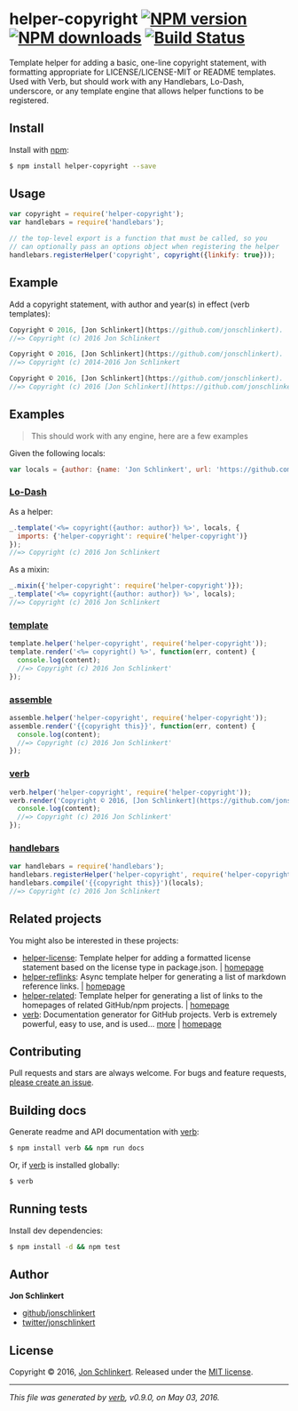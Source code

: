 # helper-copyright [![NPM version](https://img.shields.io/npm/v/helper-copyright.svg?style=flat)](https://www.npmjs.com/package/helper-copyright) [![NPM downloads](https://img.shields.io/npm/dm/helper-copyright.svg?style=flat)](https://npmjs.org/package/helper-copyright) [![Build Status](https://img.shields.io/travis/helpers/helper-copyright.svg?style=flat)](https://travis-ci.org/helpers/helper-copyright)

Template helper for adding a basic, one-line copyright statement, with formatting appropriate for LICENSE/LICENSE-MIT or README templates. Used with Verb, but should work with any Handlebars, Lo-Dash, underscore, or any template engine that allows helper functions to be registered.

## Install

Install with [npm](https://www.npmjs.com/):

```sh
$ npm install helper-copyright --save
```

## Usage

```js
var copyright = require('helper-copyright');
var handlebars = require('handlebars');

// the top-level export is a function that must be called, so you 
// can optionally pass an options object when registering the helper
handlebars.registerHelper('copyright', copyright({linkify: true}));
```

## Example

Add a copyright statement, with author and year(s) in effect (verb templates):

```js
Copyright © 2016, [Jon Schlinkert](https://github.com/jonschlinkert).
//=> Copyright (c) 2016 Jon Schlinkert

Copyright © 2016, [Jon Schlinkert](https://github.com/jonschlinkert).
//=> Copyright (c) 2014-2016 Jon Schlinkert

Copyright © 2016, [Jon Schlinkert](https://github.com/jonschlinkert).
//=> Copyright (c) 2016 [Jon Schlinkert](https://github.com/jonschlinkert)
```

## Examples

> This should work with any engine, here are a few examples

Given the following locals:

```js
var locals = {author: {name: 'Jon Schlinkert', url: 'https://github.com/jonschlinkert'}};
```

### [Lo-Dash](https://github.com/jonschlinkert/template)

As a helper:

```js
_.template('<%= copyright({author: author}) %>', locals, {
  imports: {'helper-copyright': require('helper-copyright')}
});
//=> Copyright (c) 2016 Jon Schlinkert
```

As a mixin:

```js
_.mixin({'helper-copyright': require('helper-copyright')});
_.template('<%= copyright({author: author}) %>', locals);
//=> Copyright (c) 2016 Jon Schlinkert
```

### [template](https://github.com/jonschlinkert/template)

```js
template.helper('helper-copyright', require('helper-copyright'));
template.render('<%= copyright() %>', function(err, content) {
  console.log(content);
  //=> Copyright (c) 2016 Jon Schlinkert'
});
```

### [assemble](https://github.com/assemble/assemble)

```js
assemble.helper('helper-copyright', require('helper-copyright'));
assemble.render('{{copyright this}}', function(err, content) {
  console.log(content);
  //=> Copyright (c) 2016 Jon Schlinkert'
});
```

### [verb](https://github.com/jonschlinkert/verb)

```js
verb.helper('helper-copyright', require('helper-copyright'));
verb.render('Copyright © 2016, [Jon Schlinkert](https://github.com/jonschlinkert).', function(err, content) {
  console.log(content);
  //=> Copyright (c) 2016 Jon Schlinkert'
});
```

### [handlebars](https://github.com/wycats/handlebars.js/)

```js
var handlebars = require('handlebars');
handlebars.registerHelper('helper-copyright', require('helper-copyright'));
handlebars.compile('{{copyright this}}')(locals);
//=> Copyright (c) 2016 Jon Schlinkert
```

## Related projects

You might also be interested in these projects:

* [helper-license](https://www.npmjs.com/package/helper-license): Template helper for adding a formatted license statement based on the license type in package.json. | [homepage](https://github.com/helpers/helper-license)
* [helper-reflinks](https://www.npmjs.com/package/helper-reflinks): Async template helper for generating a list of markdown reference links. | [homepage](https://github.com/helpers/helper-reflinks)
* [helper-related](https://www.npmjs.com/package/helper-related): Template helper for generating a list of links to the homepages of related GitHub/npm projects. | [homepage](https://github.com/helpers/helper-related)
* [verb](https://www.npmjs.com/package/verb): Documentation generator for GitHub projects. Verb is extremely powerful, easy to use, and is used… [more](https://www.npmjs.com/package/verb) | [homepage](https://github.com/verbose/verb)

## Contributing

Pull requests and stars are always welcome. For bugs and feature requests, [please create an issue](https://github.com/helpers/helper-copyright/issues/new).

## Building docs

Generate readme and API documentation with [verb](https://github.com/verbose/verb):

```sh
$ npm install verb && npm run docs
```

Or, if [verb](https://github.com/verbose/verb) is installed globally:

```sh
$ verb
```

## Running tests

Install dev dependencies:

```sh
$ npm install -d && npm test
```

## Author

**Jon Schlinkert**

* [github/jonschlinkert](https://github.com/jonschlinkert)
* [twitter/jonschlinkert](http://twitter.com/jonschlinkert)

## License

Copyright © 2016, [Jon Schlinkert](https://github.com/jonschlinkert).
Released under the [MIT license](https://github.com/helpers/helper-copyright/blob/master/LICENSE).

***

_This file was generated by [verb](https://github.com/verbose/verb), v0.9.0, on May 03, 2016._